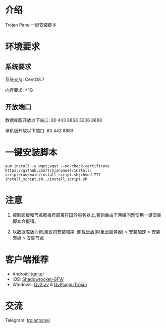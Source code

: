 # 介绍

Trojan Panel一键安装脚本

# 环境要求

## 系统要求

系统支持: CentOS 7

内存要求: ≥1G

## 开放端口

数据库版开放以下端口: 80 443 8863 3306 8888

单机版开放以下端口: 80 443 8863

# 一键安装脚本

```shell
yum install -y wget;wget --no-check-certificate https://github.com/trojanpanel/install-script/raw/main/install_script.sh;chmod 777 install_script.sh;./install_script.sh
```

# 注意

1. 控制面板和节点都推荐部署在国外服务器上,否则会由于网络问题使用一键安装脚本会报错。

2. 以数据库版为例,建议的安装顺序: 卸载云盾(阿里云服务器) > 安装加速 > 安装面板 > 安装节点

# 客户端推荐

- Android: [igniter](https://github.com/trojan-gfw/igniter)
- IOS: [Shadowrocket-GFW](https://apps.apple.com/us/app/shadowrocket/id932747118)
- Windows: [Qv2ray](https://github.com/Qv2ray/Qv2ray/) & [QvPlugin-Trojan](https://github.com/Qv2ray/QvPlugin-Trojan)

# 交流

Telegram: [trojanpanel](https://t.me/trojanpanel)